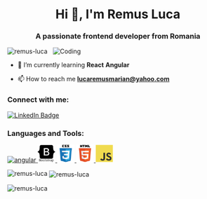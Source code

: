 
<h1 align="center">Hi 👋, I'm Remus Luca</h1>
<h3 align="center">A passionate frontend developer from Romania</h3>
<img align="right" alt="Coding" width="400" src="https://cdn.dribbble.com/users/1162077/screenshots/3848914/programmer.gif" >

<p align="left"> <img src="https://komarev.com/ghpvc/?username=remus-luca&label=Profile%20views&color=0e75b6&style=flat" alt="remus-luca" /> </p>

- 🌱 I’m currently learning **React** **Angular**

- 📫 How to reach me **lucaremusmarian@yahoo.com**

<h3 align="left">Connect with me:</h3>
<div>
<a href="https://www.linkedin.com/in/remus-luca" target="_blank">
    <img src="https://img.shields.io/badge/LinkedIn-blue?style=for-the-badge&logo=linkedin&logoColor=white" alt="LinkedIn Badge" target="_blank"/>
  </a>
</div>
<h3 align="left">Languages and Tools:</h3>
<p align="left"> <a href="https://angular.io" target="_blank" rel="noreferrer"> <img src="https://angular.io/assets/images/logos/angular/angular.svg" alt="angular" width="40" height="40"/> </a> <a href="https://getbootstrap.com" target="_blank" rel="noreferrer"> <img src="https://raw.githubusercontent.com/devicons/devicon/master/icons/bootstrap/bootstrap-plain-wordmark.svg" alt="bootstrap" width="40" height="40"/> </a> <a href="https://www.w3schools.com/css/" target="_blank" rel="noreferrer"> <img src="https://raw.githubusercontent.com/devicons/devicon/master/icons/css3/css3-original-wordmark.svg" alt="css3" width="40" height="40"/> </a> <a href="https://www.w3.org/html/" target="_blank" rel="noreferrer"> <img src="https://raw.githubusercontent.com/devicons/devicon/master/icons/html5/html5-original-wordmark.svg" alt="html5" width="40" height="40"/> </a> <a href="https://developer.mozilla.org/en-US/docs/Web/JavaScript" target="_blank" rel="noreferrer"> <img src="https://raw.githubusercontent.com/devicons/devicon/master/icons/javascript/javascript-original.svg" alt="javascript" width="40" height="40"/> </a> </p>

<p><img align="left" src="https://github-readme-stats.vercel.app/api/top-langs?username=remus-luca&show_icons=true&locale=en&layout=compact" alt="remus-luca" /></p>

<p>&nbsp;<img align="center" src="https://github-readme-stats.vercel.app/api?username=remus-luca&show_icons=true&locale=en" alt="remus-luca" /></p>

<p><img align="center" src="https://github-readme-streak-stats.herokuapp.com/?user=remus-luca&" alt="remus-luca" /></p>
